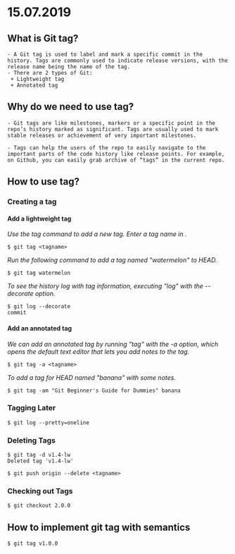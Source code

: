 # 15.07.2019 
## What is Git tag?
```
- A Git tag is used to label and mark a specific commit in the history. Tags are commonly used to indicate release versions, with the release name being the name of the tag.
- There are 2 types of Git:
 + Lightweight tag
 + Annotated tag
```
## Why do we need to use tag?
```
- Git tags are like milestones, markers or a specific point in the repo’s history marked as significant. Tags are usually used to mark stable releases or achievement of very important milestones.

- Tags can help the users of the repo to easily navigate to the important parts of the code history like release points. For example, on Github, you can easily grab archive of “tags” in the current repo.
```
## How to use tag?
### Creating a tag
#### Add a lightweight tag
_Use the tag command to add a new tag. Enter a tag name in <tagname>._
```
$ git tag <tagname>
```
_Run the following command to add a tag named "watermelon" to HEAD._
```
$ git tag watermelon
```
_To see the history log with tag information, executing "log" with the --decorate option._
```
$ git log --decorate
commit 
```
#### Add an annotated tag
_We can add an annotated tag by running "tag" with the -a option, which opens the default text editor that lets you add notes to the tag._
```
$ git tag -a <tagname>
```
_To add a tag for HEAD named "banana" with some notes._
```
$ git tag -am "Git Beginner's Guide for Dummies" banana
```
### Tagging Later
```
$ git log --pretty=oneline
```
### Deleting Tags
```
$ git tag -d v1.4-lw
Deleted tag 'v1.4-lw'
```
```
$ git push origin --delete <tagname>
```
### Checking out Tags
```
$ git checkout 2.0.0
```
## How to implement git tag with semantics
```
$ git tag v1.0.0
```

